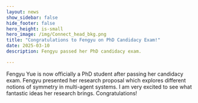 ```yaml
---
layout: news
show_sidebar: false
hide_footer: false
hero_height: is-small
hero_image: /img/Connect_head_bkg.png
title: "Congratulations to Fengyu on PhD Candidacy Exam!"
date: 2025-03-10
description: Fengyu passed her PhD candidacy exam.

---
```


Fengyu Yue is now officially a PhD student after passing her candidacy exam. Fengyu presented her research proposal which explores different notions of symmetry in multi-agent systems.  I am very excited to see what fantastic ideas her research brings.  Congratulations!


